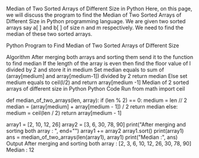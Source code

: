 Median of Two Sorted Arrays of Different Size in Python
Here, on this page, we will discuss the program to find the Median of Two Sorted Arrays of Different Size in Python programming language. We are given two sorted arrays say a[ ] and b[ ] of size n and m respectively. We need to find the median of these two sorted arrays.

Python Program to Find Median of Two Sorted Arrays of Different Size

Algorithm
After merging both arrays and sorting them send it to the function to find median
If the length of the array is even then find the floor value of l divided by 2 and store it in medium
Set median equals to sum of (array[medium] and array[medium-1]) divided by 2
return median
Else set medium equals to ceil(l/2) and return array[medium -1]
Median of 2 sorted arrays of different size in Python
Python Code
Run
from math import ceil


def median_of_two_arrays(len, array):
    if (len % 2) == 0:
        medium = len // 2
        median = (array[medium] + array[medium - 1]) / 2
        return median
    else:
        medium = ceil(len / 2)
        return array[medium - 1]


array1 = [2, 10, 12, 26]
array2 = [3, 6, 30, 78, 90]
print("After merging and sorting both array : ", end="")
array1 += array2
array1.sort()
print(array1)
ans = median_of_two_arrays(len(array1), array1)
print("Median :", ans)
Output
After merging and sorting both array : [2, 3, 6, 10, 12, 26, 30, 78, 90]
Median : 12
